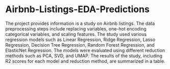 # Airbnb-Listings-EDA-Predictions
The project provides information is a study on Airbnb listings. 
The data preprocessing steps include replacing variables, one-hot encoding categorical variables, and scaling features. The study used various regression models such as Linear Regression, Ridge Regression, Lasso Regression, Decision Tree Regression, Random Forest Regression, and ElasticNet Regression. The models were evaluated using different reduction methods such as PCA, SVD, and UMAP. The results of the study, including R2 scores for each model and reduction method, are summarized in a table.
